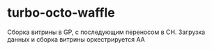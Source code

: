 # turbo-octo-waffle
Сборка витрины в GP, с последующим переносом в CH. Загрузка данных и сборка витрины оркестрируется AA
